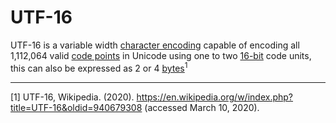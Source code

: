 # UTF-16

UTF-16 is a variable width [character encoding][concept-encoding] capable of encoding all 1,112,064 valid [code points][concept-encoding] in Unicode using one to two [16-bit][type-bit] code units, this can also be expressed as 2 or 4 [bytes][type-bytes]<sup>1</sup>

---

[1] UTF-16, Wikipedia. (2020). https://en.wikipedia.org/w/index.php?title=UTF-16&oldid=940679308 (accessed March 10, 2020).

[concept-encoding]: ./character_encoding.md
[type-bit]: ../types/bit.md
[type-bytes]: ../types/bytes.md
